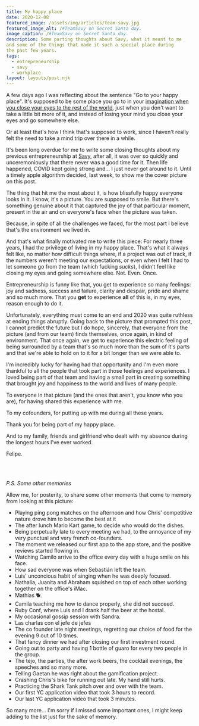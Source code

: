 ```yaml
---
title: My happy place
date: 2020-12-08
featured_image: /assets/img/articles/team-savy.jpg
featured_image_alt: /#TeamSavy on Secret Santa day.
image_caption: /#TeamSavy on Secret Santa day.
description: Some parting thoughts about Savy, what it meant to me
and some of the things that made it such a special place during
the past few years.
tags:
  - entrepreneurship
  - savy
  - workplace
layout: layouts/post.njk
---
```


A few days ago I was reflecting about the sentence "Go to your happy place". It's supposed to be some place you go to in your [imagination when you close your eyes to the rest of the world](https://youtu.be/fzoXalgG7oY), just when you don't want to take a little bit more of it, and instead of losing your mind you close your eyes and go somewhere else.

Or at least that's how I think that's supposed to work, since I haven't really felt the need to take a mind trip over there in a while.

It's been long overdue for me to write some closing thoughts about my previous entrepreneurship at [Savy](https://savy.co), after all, it was over so quickly and unceremoniously that there never was a good time for it. Then life happened, COVID kept going strong and... I just never got around to it. Until a timely apple algorithm decided, last week, to show me the cover picture on this post.

The thing that hit me the most about it, is how blissfully happy everyone looks in it. I know, it's a picture. You are supposed to smile. But there's something genuine about it that captured the joy of that particular moment, present in the air and on everyone's face when the picture was taken.

Because, in spite of all the challenges we faced, for the most part I believe that's the environment we lived in.

And that's what finally motivated me to write this piece: For nearly three years, I had the privilege of living in my happy place. That's what it always felt like, no matter how difficult things where, if a project was out of track, if the numbers weren't meeting our expectations, or even when I felt I had to let someone go from the team (which fucking _sucks_), I didn't feel like closing my eyes and going somewhere else. Not. Even. Once.

Entrepreneurship is funny like that, you get to experience so many feelings: joy and sadness, success and failure, clarity and despair, pride and shame and so much more. That you **get** to experience **all** of this is, in my eyes, reason enough to do it.

Unfortunately, everything must come to an end and 2020 was quite ruthless at ending things abruptly. Going back to the picture that prompted this post, I cannot predict the future but I do hope, sincerely, that everyone from the picture (and from our team) finds themselves, once again, in kind of environment. That once again, we get to experience this electric feeling of being surrounded by a team that's so much more than the sum of it's parts and that we're able to hold on to it for a bit longer than we were able to.

I'm incredibly lucky for having had that opportunity and I'm even more thankful to all the people that took part in those feelings and experiences. I loved being part of that team and having a small part in creating something that brought joy and happiness to the world and lives of many people.

To everyone in that picture (and the ones that aren't, you know who you are), for having shared this experience with me.

To my cofounders, for putting up with me during all these years.

Thank you for being part of my happy place.

And to my family, friends and girlfriend who dealt with my absence during the longest hours I've ever worked.

Felipe.

<br />
<br />

_P.S. Some other memories_

Allow me, for posterity, to share some other moments that come to memory from looking at this picture:

- Playing ping pong matches on the afternoon and how Chris' competitive nature drove him to become the best at it
- The after lunch Mario Kart game, to decide who would do the dishes.
- Being perpetually late to every meeting we had, to the annoyance of my very punctual and very french co-founders.
- The moment we released our first app to the app store, and the positive reviews started flowing in.
- Watching Camilo arrive to the office every day with a huge smile on his face.
- How sad everyone was when Sebastián left the team.
- Luis' unconcious habit of singing when he was deeply focused.
- Nathalia, Juanita and Abraham squished on top of each other working together on the office's iMac.
- Mathias 🐕.
- Camila teaching me how to dance properly, she did not succeed.
- Ruby Conf, where Luis and I drank half the beer at the hostal.
- My occasional gossip session with Sandra.
- Las charlas con el jefe de jefes
- The co founder late night meetings, regretting our choice of food for the evening 9 out of 10 times.
- That fancy dinner we had after closing our first investment round.
- Going out to party and having 1 bottle of guaro for every two people in the group.
- The tejo, the parties, the after work beers, the cocktail evenings, the speeches and so many more.
- Telling Gaetan he was right about the gamification project.
- Crashing Chris's bike for running out late. My hand still hurts.
- Practicing the Shark Tank pitch over and over with the team.
- Our first YC application video that took 3 hours to record.
- Our last YC application video that took 3 minutes.

So many more... I'm sorry if I missed some important ones, I might keep adding to the list just for the sake of memory.
